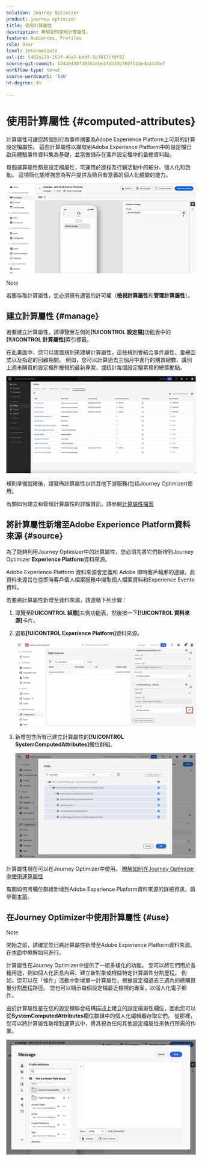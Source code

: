 ```yaml
---
solution: Journey Optimizer
product: journey optimizer
title: 使用計算屬性
description: 瞭解如何使用計算屬性。
feature: Audiences, Profiles
role: User
level: Intermediate
exl-id: 5402a179-263f-46a7-bddf-5b7017cf0f82
source-git-commit: 12449430f48153ebe3fbb30b782f51de4b11d4ef
workflow-type: tm+mt
source-wordcount: '540'
ht-degree: 4%

---
```


# 使用計算屬性 {#computed-attributes}

計算屬性可讓您將個別行為事件摘要為Adobe Experience Platform上可用的計算設定檔屬性。 這些計算屬性以擷取到Adobe Experience Platform中的設定檔已啟用體驗事件資料集為基礎，並當做儲存在客戶設定檔中的彙總資料點。

每個運算屬性都是設定檔屬性，可運用於歷程及行銷活動中的細分、個人化和啟動。 這項簡化能增強您為客戶提供及時且有意義的個人化體驗的能力。


![](../rn/assets/do-not-localize/computed-attributes.gif)


>[!NOTE]
>
>若要存取計算屬性，您必須擁有適當的許可權（**檢視計算屬性**&#x200B;和&#x200B;**管理計算屬性**）。

## 建立計算屬性 {#manage}

若要建立計算屬性，請導覽至左側的&#x200B;**[!UICONTROL 設定檔]**&#x200B;功能表中的&#x200B;**[!UICONTROL 計算屬性]**&#x200B;索引標籤。

在此畫面中，您可以建置規則來建構計算屬性，這些規則會結合事件屬性、彙總函式以及指定的回顧期間。 例如，您可以計算過去三個月中進行的購買總數、識別上週未購買的設定檔所檢視的最新專案，或統計每個設定檔累積的總獎勵點。

![](assets/computed-attributes.png)

規則準備就緒後，請發佈計算屬性以供其他下游服務(包括Journey Optimizer)使用。

有關如何建立和管理計算屬性的詳細資訊，請參閱[計算屬性檔案](https://experienceleague.adobe.com/docs/experience-platform/profile/computed-attributes/overview.html?lang=zh-Hant)

## 將計算屬性新增至Adobe Experience Platform資料來源 {#source}

為了能夠利用Journey Optimizer中的計算屬性，您必須先將它們新增到Journey Optimizer **Experience Platform**&#x200B;資料來源。

Adobe Experience Platform 資料來源會定義和 Adobe 即時客戶輪廓的連線。此資料來源旨在從即時客戶個人檔案服務中擷取個人檔案資料和Experience Events資料。

若要將計算屬性新增至資料來源，請遵循下列步驟：

1. 導覽至&#x200B;**[!UICONTROL 組態]**&#x200B;左側功能表，然後按一下&#x200B;**[!UICONTROL 資料來源]**&#x200B;卡片。

1. 選取&#x200B;**[!UICONTROL Experience Platform]**&#x200B;資料來源。

   ![](assets/computed-attributes-add.png)

1. 新增包含所有已建立計算屬性的&#x200B;**[!UICONTROL SystemComputedAttributes]**&#x200B;欄位群組。

   ![](assets/computed-attributes-fieldgroup.png)

計算屬性現在可以在Journey Optimizer中使用。 [瞭解如何在Journey Optimizer中使用運算屬性](#use)

有關如何將欄位群組新增到Adobe Experience Platform資料來源的詳細資訊，請參閱[本節](../datasource/adobe-experience-platform-data-source.md)。

## 在Journey Optimizer中使用計算屬性 {#use}

>[!NOTE]
>
>開始之前，請確定您已將計算屬性新增至Adobe Experience Platform資料來源。 [在本節](#source)中瞭解如何進行。

計算屬性在Journey Optimizer中提供了一組多樣化的功能。 您可以將它們用於各種用途，例如個人化訊息內容、建立新對象或根據特定計算屬性分割歷程。 例如，您可以在「條件」活動中新增單一計算屬性，根據設定檔過去三週內的總購買量分割歷程路徑。 您也可以顯示每個設定檔最近檢視的專案，以個人化電子郵件。

由於計算屬性是在您的設定檔聯合結構描述上建立的設定檔屬性欄位，因此您可以從&#x200B;**SystemComputedAttributes**&#x200B;欄位群組中的個人化編輯器存取它們。 從那裡，您可以將計算屬性新增到運算式中，將其視為任何其他設定檔屬性來執行所需的作業。

![](assets/computed-attributes-ajo.png)
